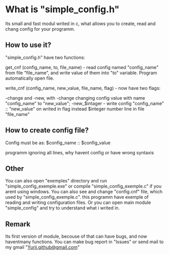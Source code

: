What is "simple_config.h"
========================

Its small and fast modul writed in c, what allows you to create, read and chang config for your programm.

How to use it?
----------------
"simple_config.h" have two functions: 

get_cnf (config_name, to, file_name) - read config named "config_name" from file "file_name", and write value of them into "to" variable. Program automatically open file.

write_cnf (config_name, new_value, file_name, flag) - now have two flags: 

-change and -new, with -change changing config value with name "config_name" to "new_value";
-new_$intager - write config "config_name" :: "new_value" on writed in flag instead $integer number line in file "file_name"

How to create config file?
--------------------------
Config must be as:
$config_name :: $config_value

programm ignoring all lines, why havent config or have wrong syntaxis

Other
-----
You can also open "exemples" directory and run "simple_config_exemple.exe" or compile "simple_config_exemple.c" if you arent using windows. You can also see and change "config.cnf" file, which used by "simple_config_exemple.c". this programm have exemple of reading and writing configuration files. 
Or you can open main module "simple_config" and try to understand what i writed in.

Remark
------
Its first version of module, becouse of that can have bugs, and now haventmany functions. 
You can make bug report in "Issues" or send mail to my gmail "Yurii.github@gmail.com"

